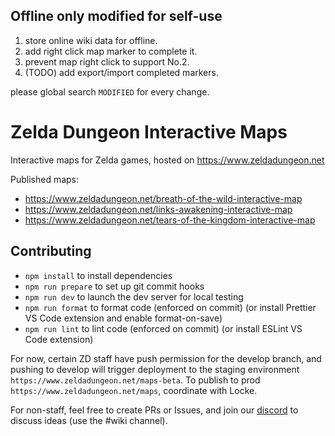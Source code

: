 ## Offline only modified for self-use

1. store online wiki data for offline.
2. add right click map marker to complete it.
3. prevent map right click to support No.2.
4. (TODO) add export/import completed markers.

please global search `MODIFIED` for every change.

# Zelda Dungeon Interactive Maps

Interactive maps for Zelda games, hosted on https://www.zeldadungeon.net

Published maps:

- https://www.zeldadungeon.net/breath-of-the-wild-interactive-map
- https://www.zeldadungeon.net/links-awakening-interactive-map
- https://www.zeldadungeon.net/tears-of-the-kingdom-interactive-map

## Contributing

- `npm install` to install dependencies
- `npm run prepare` to set up git commit hooks
- `npm run dev` to launch the dev server for local testing
- `npm run format` to format code (enforced on commit) (or install Prettier VS Code extension and enable format-on-save)
- `npm run lint` to lint code (enforced on commit) (or install ESLint VS Code extension)

For now, certain ZD staff have push permission for the develop branch, and pushing to develop will trigger deployment to the staging environment `https://www.zeldadungeon.net/maps-beta`. To publish to prod `https://www.zeldadungeon.net/maps`, coordinate with Locke.

For non-staff, feel free to create PRs or Issues, and join our [discord](https://www.discord.io/zelda) to discuss ideas (use the #wiki channel).
